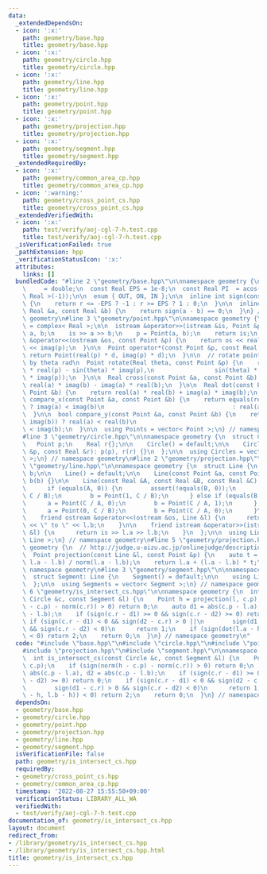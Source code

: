 ```yaml
---
data:
  _extendedDependsOn:
  - icon: ':x:'
    path: geometry/base.hpp
    title: geometry/base.hpp
  - icon: ':x:'
    path: geometry/circle.hpp
    title: geometry/circle.hpp
  - icon: ':x:'
    path: geometry/line.hpp
    title: geometry/line.hpp
  - icon: ':x:'
    path: geometry/point.hpp
    title: geometry/point.hpp
  - icon: ':x:'
    path: geometry/projection.hpp
    title: geometry/projection.hpp
  - icon: ':x:'
    path: geometry/segment.hpp
    title: geometry/segment.hpp
  _extendedRequiredBy:
  - icon: ':x:'
    path: geometry/common_area_cp.hpp
    title: geometry/common_area_cp.hpp
  - icon: ':warning:'
    path: geometry/cross_point_cs.hpp
    title: geometry/cross_point_cs.hpp
  _extendedVerifiedWith:
  - icon: ':x:'
    path: test/verify/aoj-cgl-7-h.test.cpp
    title: test/verify/aoj-cgl-7-h.test.cpp
  _isVerificationFailed: true
  _pathExtension: hpp
  _verificationStatusIcon: ':x:'
  attributes:
    links: []
  bundledCode: "#line 2 \"geometry/base.hpp\"\n\nnamespace geometry {\n  using Real\
    \     = double;\n  const Real EPS = 1e-8;\n  const Real PI  = acos(static_cast<\
    \ Real >(-1));\n\n  enum { OUT, ON, IN };\n\n  inline int sign(const Real &r)\
    \ {\n    return r <= -EPS ? -1 : r >= EPS ? 1 : 0;\n  }\n\n  inline bool equals(const\
    \ Real &a, const Real &b) {\n    return sign(a - b) == 0;\n  }\n} // namespace\
    \ geometry\n#line 3 \"geometry/point.hpp\"\n\nnamespace geometry {\n  using Point\
    \ = complex< Real >;\n\n  istream &operator>>(istream &is, Point &p) {\n    Real\
    \ a, b;\n    is >> a >> b;\n    p = Point(a, b);\n    return is;\n  }\n\n  ostream\
    \ &operator<<(ostream &os, const Point &p) {\n    return os << real(p) << \" \"\
    \ << imag(p);\n  }\n\n  Point operator*(const Point &p, const Real &d) {\n   \
    \ return Point(real(p) * d, imag(p) * d);\n  }\n\n  // rotate point p counterclockwise\
    \ by theta rad\n  Point rotate(Real theta, const Point &p) {\n    return Point(cos(theta)\
    \ * real(p) - sin(theta) * imag(p),\n                 sin(theta) * real(p) + cos(theta)\
    \ * imag(p));\n  }\n\n  Real cross(const Point &a, const Point &b) {\n    return\
    \ real(a) * imag(b) - imag(a) * real(b);\n  }\n\n  Real dot(const Point &a, const\
    \ Point &b) {\n    return real(a) * real(b) + imag(a) * imag(b);\n  }\n\n  bool\
    \ compare_x(const Point &a, const Point &b) {\n    return equals(real(a), real(b))\
    \ ? imag(a) < imag(b)\n                                    : real(a) < real(b);\n\
    \  }\n\n  bool compare_y(const Point &a, const Point &b) {\n    return equals(imag(a),\
    \ imag(b)) ? real(a) < real(b)\n                                    : imag(a)\
    \ < imag(b);\n  }\n\n  using Points = vector< Point >;\n} // namespace geometry\n\
    #line 3 \"geometry/circle.hpp\"\n\nnamespace geometry {\n  struct Circle {\n \
    \   Point p;\n    Real r{};\n\n    Circle() = default;\n\n    Circle(const Point\
    \ &p, const Real &r): p(p), r(r) {}\n  };\n\n  using Circles = vector< Circle\
    \ >;\n} // namespace geometry\n#line 2 \"geometry/projection.hpp\"\n\n#line 3\
    \ \"geometry/line.hpp\"\n\nnamespace geometry {\n  struct Line {\n    Point a,\
    \ b;\n\n    Line() = default;\n\n    Line(const Point &a, const Point &b): a(a),\
    \ b(b) {}\n\n    Line(const Real &A, const Real &B, const Real &C) { // Ax+By=C\n\
    \      if (equals(A, 0)) {\n        assert(!equals(B, 0));\n        a = Point(0,\
    \ C / B);\n        b = Point(1, C / B);\n      } else if (equals(B, 0)) {\n  \
    \      a = Point(C / A, 0);\n        b = Point(C / A, 1);\n      } else {\n  \
    \      a = Point(0, C / B);\n        b = Point(C / A, 0);\n      }\n    }\n\n\
    \    friend ostream &operator<<(ostream &os, Line &l) {\n      return os << l.a\
    \ << \" to \" << l.b;\n    }\n\n    friend istream &operator>>(istream &is, Line\
    \ &l) {\n      return is >> l.a >> l.b;\n    }\n  };\n\n  using Lines = vector<\
    \ Line >;\n} // namespace geometry\n#line 5 \"geometry/projection.hpp\"\n\nnamespace\
    \ geometry {\n  // http://judge.u-aizu.ac.jp/onlinejudge/description.jsp?id=CGL_1_A\n\
    \  Point projection(const Line &l, const Point &p) {\n    auto t = dot(p - l.a,\
    \ l.a - l.b) / norm(l.a - l.b);\n    return l.a + (l.a - l.b) * t;\n  }\n} //\
    \ namespace geometry\n#line 3 \"geometry/segment.hpp\"\n\nnamespace geometry {\n\
    \  struct Segment: Line {\n    Segment() = default;\n\n    using Line::Line;\n\
    \  };\n\n  using Segments = vector< Segment >;\n} // namespace geometry\n#line\
    \ 6 \"geometry/is_intersect_cs.hpp\"\n\nnamespace geometry {\n  int is_intersect_cs(const\
    \ Circle &c, const Segment &l) {\n    Point h = projection(l, c.p);\n    if (sign(norm(h\
    \ - c.p) - norm(c.r)) > 0) return 0;\n    auto d1 = abs(c.p - l.a), d2 = abs(c.p\
    \ - l.b);\n    if (sign(c.r - d1) >= 0 && sign(c.r - d2) >= 0) return 0;\n   \
    \ if (sign(c.r - d1) < 0 && sign(d2 - c.r) > 0 ||\n        sign(d1 - c.r) > 0\
    \ && sign(c.r - d2) < 0)\n      return 1;\n    if (sign(dot(l.a - h, l.b - h))\
    \ < 0) return 2;\n    return 0;\n  }\n} // namespace geometry\n"
  code: "#include \"base.hpp\"\n#include \"circle.hpp\"\n#include \"point.hpp\"\n\
    #include \"projection.hpp\"\n#include \"segment.hpp\"\n\nnamespace geometry {\n\
    \  int is_intersect_cs(const Circle &c, const Segment &l) {\n    Point h = projection(l,\
    \ c.p);\n    if (sign(norm(h - c.p) - norm(c.r)) > 0) return 0;\n    auto d1 =\
    \ abs(c.p - l.a), d2 = abs(c.p - l.b);\n    if (sign(c.r - d1) >= 0 && sign(c.r\
    \ - d2) >= 0) return 0;\n    if (sign(c.r - d1) < 0 && sign(d2 - c.r) > 0 ||\n\
    \        sign(d1 - c.r) > 0 && sign(c.r - d2) < 0)\n      return 1;\n    if (sign(dot(l.a\
    \ - h, l.b - h)) < 0) return 2;\n    return 0;\n  }\n} // namespace geometry\n"
  dependsOn:
  - geometry/base.hpp
  - geometry/circle.hpp
  - geometry/point.hpp
  - geometry/projection.hpp
  - geometry/line.hpp
  - geometry/segment.hpp
  isVerificationFile: false
  path: geometry/is_intersect_cs.hpp
  requiredBy:
  - geometry/cross_point_cs.hpp
  - geometry/common_area_cp.hpp
  timestamp: '2022-08-27 15:55:50+09:00'
  verificationStatus: LIBRARY_ALL_WA
  verifiedWith:
  - test/verify/aoj-cgl-7-h.test.cpp
documentation_of: geometry/is_intersect_cs.hpp
layout: document
redirect_from:
- /library/geometry/is_intersect_cs.hpp
- /library/geometry/is_intersect_cs.hpp.html
title: geometry/is_intersect_cs.hpp
---
```

